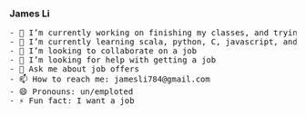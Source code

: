### James Li

<!--
**skxvtchy/skxvtchy** is a ✨ _special_ ✨ repository because its `README.md` (this file) appears on your GitHub profile.
Here are some ideas to get you started:
-->
<pre>
- 🔭 I’m currently working on finishing my classes, and trying to get a job                   ,---.          U
- 🌱 I’m currently learning scala, python, C, javascript, and how to get a job               ;     \         ;
- 👯 I’m looking to collaborate on a job                                                 .==\"/==.  `-.___.-'
- 🤔 I’m looking for help with getting a job                                            ((+) .  .:)           Stop playing
- 💬 Ask me about job offers                                                            |'.-(o)-.'|              games
- 📫 How to reach me: jamesli784@gmail.com                                              \/  \_/  \/          i know you want
- 😄 Pronouns: un/emploted                                                                                       me :wink:
- ⚡ Fun fact: I want a job
</pre>
